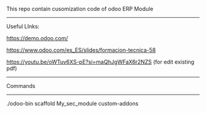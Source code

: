This repo contain cusomization code of odoo ERP Module
____________________
Useful LInks:

https://demo.odoo.com/

https://www.odoo.com/es_ES/slides/formacion-tecnica-58

https://youtu.be/oWTuv6XS-pE?si=maQhJgWFaX6r2NZS (for edit existing pdf)


_____________________________

Commands
______________________________
./odoo-bin scaffold My_sec_module custom-addons




